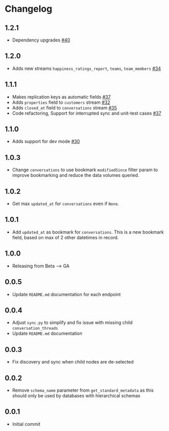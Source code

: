 # Changelog

## 1.2.1
* Dependency upgrades [#40](https://github.com/singer-io/tap-helpscout/pull/40)

## 1.2.0
  * Adds new streams `happiness_ratings_report`, `teams`, `team_members` [#34](https://github.com/singer-io/tap-helpscout/pull/34)

## 1.1.1
  * Makes replication keys as automatic fields [#37](https://github.com/singer-io/tap-helpscout/pull/37)
  * Adds `properties` field to `customers` stream [#32](https://github.com/singer-io/tap-helpscout/pull/32)
  * Adds `closed_at` field to `conversations` stream [#35](https://github.com/singer-io/tap-helpscout/pull/35)
  * Code refactoring, Support for interrupted sync and unit-test cases [#37](https://github.com/singer-io/tap-helpscout/pull/37)

## 1.1.0
  * Adds support for dev mode [#30](https://github.com/singer-io/tap-helpscout/pull/30)

## 1.0.3
  * Change `conversations` to use bookmark `modifiedSince` filter param to improve bookmarking and reduce the data volumes queried.

## 1.0.2
  * Get max `updated_at` for `conversations` even if `None`.

## 1.0.1
  * Add `updated_at` as bookmark for `conversations`. This is a new bookmark field, based on max of 2 other datetimes in record.

## 1.0.0
  * Releasing from Beta --> GA

## 0.0.5
  * Update `README.md` documentation for each endpoint

## 0.0.4
  * Adjust `sync.py` to simplify and fix issue with missing child `conversation_threads`
  * Update `README.md` documentation

## 0.0.3
  * Fix discovery and sync when child nodes are de-selected

## 0.0.2
  * Remove `schema_name` parameter from `get_standard_metadata` as this should only be used by databases with hierarchical schemas

## 0.0.1
  * Initial commit
